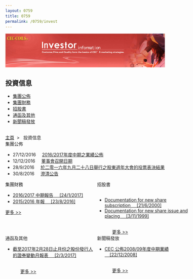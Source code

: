 ```yaml
--- 
layout: 0759 
title: 0759
permalink: /0759/invest
---
```

<div class="bannerWrap">
   <img src="/dist/assets/0759/img/Investor.jpg">
</div>
<div class="contentWrap">
   <div class="leftMenuWrap">
      <div class="leftHeader">
         <h2>投資信息</h2>
      </div>
      <ul class="leftMenu">
         <li><a href="http://www.0759.com/CECWEB/News.aspx?lang=cht&newsType=announce&Menu=InvestorInfo">集團公佈</a></li>
         <li><a href="http://www.0759.com/CECWEB/FinancialReport.aspx?lang=cht">集團財務</a></li>
         <li><a href="http://www.0759.com/CECWEB/Prospectus.aspx?lang=cht">招股書</a></li>
         <li><a href="http://www.0759.com/CECWEB/Circular.aspx?lang=cht">通函及其他</a></li>
         <li><a href="http://www.0759.com/CECWEB/News.aspx?lang=cht&newsType=pressrelease&Menu=InvestorInfo">新聞稿發放</a></li>
      </ul>
   </div>
   <div class="rightContent">
      <div style=" float: left; width: 700px;">
         <div style=" float:  width: 700px;">
            <div id="body_right">
               <br>
               <div class="locationBar">
                  <a id="link_Home" href="index.aspx?lang=cht">主頁</a>&nbsp;&nbsp;&gt;&nbsp;&nbsp;
                  <span id="l_ContactUs">投資信息</span>
               </div>
               <div class="title"><span id="l_Announce">集團公佈</span></div>
               <div id="pressrelease">
                  <div id="pre">
                     <ul>
                        <li>
                           <span id="rp_News__ctl0_l_NewsTime">27/12/2016</span>&nbsp;&nbsp;&nbsp;&nbsp;
                           <a id="rp_News__ctl0_link_News" title="2016/2017年度中期之業績公佈  [27/12/2016]" href="javascript:opendoc('/doc/art/announce/2016122700/default.htm')">2016/2017年度中期之業績公佈</a>
                        </li>
                        <li>
                           <span id="rp_News__ctl1_l_NewsTime">12/12/2016</span>&nbsp;&nbsp;&nbsp;&nbsp;
                           <a id="rp_News__ctl1_link_News" title="董事會召開日期  [12/12/2016]" href="javascript:opendoc('/doc/art/announce/2016121200/default.htm')">董事會召開日期</a>
                        </li>
                        <li>
                           <span id="rp_News__ctl2_l_NewsTime">28/9/2016</span>&nbsp;&nbsp;&nbsp;&nbsp;
                           <a id="rp_News__ctl2_link_News" title="於二零一六年九月二十八日舉行之股東週年大會的投票表決結果  [28/9/2016]" href="javascript:opendoc('/doc/art/announce/2016092801/default.htm')">於二零一六年九月二十八日舉行之股東週年大會的投票表決結果</a>
                        </li>
                        <li>
                           <span id="rp_News__ctl3_l_NewsTime">30/8/2016</span>&nbsp;&nbsp;&nbsp;&nbsp;
                           <a id="rp_News__ctl3_link_News" title="澄清公告  [30/8/2016]" href="javascript:opendoc('/doc/art/announce/2016083001/default.htm')">澄清公告</a>
                        </li>
                     </ul>
                  </div>
               </div>
            </div>
         </div>
         <div style=" float: left; width: 700px;">
            <div id="area1">
               <div id="div1" style=" float: left; width: 290px;">
                  <div id="announcement_title"><span id="l_FinRep">集團財務</span></div>
                  <div id="announcement_content">
                     <ul>
                        <li>
                           <a id="rp_Bulletin__ctl0_link_Bulletin" title="2016/2017 中期報告  [24/1/2017]" href="javascript:opendoc('/doc/art/announce/2017012401/default.htm')">2016/2017 中期報告  &nbsp;&nbsp;&nbsp;&nbsp;[24/1/2017]</a>
                           <span id="rp_Bulletin__ctl0_l_Time"></span>
                        </li>
                        <li>
                           <a id="rp_Bulletin__ctl1_link_Bulletin" title="2015/2016 年報  [23/8/2016]" href="javascript:opendoc('/doc/art/announce/2016082301/default.htm')">2015/2016 年報  &nbsp;&nbsp;&nbsp;&nbsp;[23/8/2016]</a>
                           <span id="rp_Bulletin__ctl1_l_Time"></span>
                        </li>
                     </ul>
                  </div>
                  <div id="announcement_more"><a id="link_More2" href="FinancialReport.aspx?lang=cht">更多 &gt;&gt;</a>&nbsp;&nbsp;&nbsp;&nbsp;</div>
               </div>
               <div id="div2" style=" float: left; width: 290px;">
                  <div id="fr_title"><span id="l_Pros">招股書</span></div>
                  <div id="fr_content">
                     <br>
                     <ul>
                        <li>
                           <a id="rp_Fin__ctl0_link_Fin" title="Documentation for new share subscription  [21/6/2000]" href="javascript:opendoc('/doc/art/finance/20000621/default.htm')">Documentation for new share subscription  &nbsp;&nbsp;&nbsp;&nbsp;[21/6/2000]</a>
                           <span id="rp_Fin__ctl0_l_FinTime"></span>
                        </li>
                        <li>
                           <a id="rp_Fin__ctl1_link_Fin" title="Documentation for new share issue and placing  [3/11/1999]" href="javascript:opendoc('/doc/art/finance/19991103/default.htm')">Documentation for new share issue and placing  &nbsp;&nbsp;&nbsp;&nbsp;[3/11/1999]</a>
                           <span id="rp_Fin__ctl1_l_FinTime"></span>
                        </li>
                     </ul>
                  </div>
                  <br>
                  <div class="fr_more">&nbsp;&nbsp;&nbsp;&nbsp;&nbsp;&nbsp;&nbsp;&nbsp;&nbsp;&nbsp;&nbsp;&nbsp;<a id="link_More3" href="Prospectus.aspx?lang=cht">更多 &gt;&gt;</a></div>
               </div>
            </div>
         </div>
         <div style=" float: left; width: 700px;">
            <div id="area2">
               <div id="div3" style="float: left; width: 290px;">
                  <div id="prospectus_title"><span id="l_Circular">通函及其他</span></div>
                  <div id="prospectus_content">
                     <ul>
                        <li>
                           <a id="rp_Pro__ctl0_link_Pro" title="截至2017年2月28日止月份之股份發行人的證券變動月報表  [2/3/2017]" href="javascript:opendoc('/doc/art/letter/2017030300/default.htm')">截至2017年2月28日止月份之股份發行人的證券變動月報表  &nbsp;&nbsp;&nbsp;&nbsp;[2/3/2017]</a>
                           <span id="rp_Pro__ctl0_l_ProTime"></span>
                        </li>
                     </ul>
                  </div>
                  <br>
                  <div class="fr_more">&nbsp;&nbsp;&nbsp;&nbsp;&nbsp;&nbsp;&nbsp;&nbsp;&nbsp;&nbsp;&nbsp;&nbsp;<a id="line_More4" href="Circular.aspx?lang=cht">更多 &gt;&gt;</a></div>
               </div>
               <div id="div4" style=" float: left; width: 290px;">
                  <div id="circular_title"><span id="l_PressRe">新聞稿發放</span></div>
                  <div id="circular_content">
                     <ul>
                        <li>
                           <a id="rp_Cir__ctl0_link_Cir" title="CEC 公佈2008/09年度中期業績  [22/12/2008]" href="javascript:opendoc('/doc/art/circular/2008122202/default.htm')">CEC 公佈2008/09年度中期業績  &nbsp;&nbsp;&nbsp;&nbsp;[22/12/2008]</a>
                           <span id="rp_Cir__ctl0_l_CirTiem"></span>
                        </li>
                     </ul>
                  </div>
                  <br>
                  <div class="fr_more">&nbsp;&nbsp;&nbsp;&nbsp;&nbsp;&nbsp;&nbsp;&nbsp;&nbsp;&nbsp;&nbsp;&nbsp;<a id="line_More5" href="News.aspx?lang=cht&amp;newsType=pressrelease&amp;Menu=InvestorInfo">更多 &gt;&gt;</a></div>
               </div>
            </div>
         </div>
      </div>
   </div>
</div>